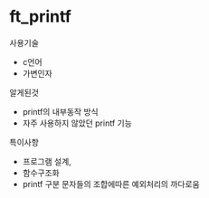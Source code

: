 # ft_printf
사용기술
- c언어
- 가변인자

알게된것
- printf의 내부동작 방식
- 자주 사용하지 않았던 printf 기능

특이사항
- 프로그램 설계,
- 함수구조화
- printf 구분 문자들의 조합에따른 예외처리의 까다로움
